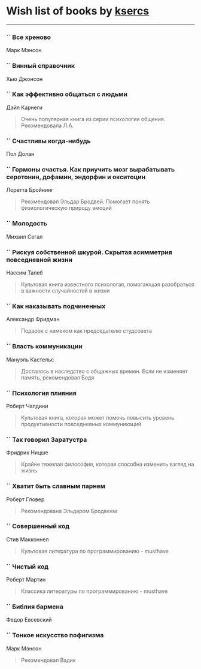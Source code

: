 # Wish list of books by [ksercs](https://plus.google.com/u/0/113010305809091482859/)
---

### `` Все хреново
Марк Мэнсон

### `` Винный справочник
Хью Джонсон

### `` Как эффективно общаться с людьми
Дэйл Карнеги
> Очень популярная книга из серии психологии общения. Рекомендовала Л.А.

### `` Счастливы когда-нибудь
Пол Долан

### `` Гормоны счастья. Как приучить мозг вырабатывать серотонин, дофамин, эндорфин и окситоцин
Лоретта Бройнинг
> Рекомендовал Эльдар Бродвей. Помогает понять физиологическую природу эмоций

### `` Молодость
Михаил Сегал

### `` Рискуя собственной шкурой. Скрытая асимметрия повседневной жизни
Нассим Талеб
> Культовая книга известного психологая, помогающая разобраться в важности случайностей в жизни

### `` Как наказывать подчиненных
Александр Фридман
> Подарок с намеком как председателю студсовета

### `` Власть коммуникации
Мануэль Кастельс
> Досталось в наследство с общажных времен. Если не изменяет память, рекомендовал Бодя

### `` Психология плияния
Роберт Чалдини
> Культовая книга, которая может помочь повысить уровень продуктивности повседневных коммуникаций

### `` Так говорил Заратустра
Фридрих Ницше
> Крайне тяжелая философия, которая способна изменить взгляд на жизнь

### `` Хватит быть славным парнем
Роберт Гловер
> Рекомендована Эльдаром Бродвеем

### `` Совершенный код
Стив Макконнел
> Культовая литература по программированию - musthave

### `` Чистый код
Роберт Мартин
> Классика литературы по программированию - musthave

### `` Библия бармена
Федор Евсевский

### `` Тонкое искусство пофигизма
Марк Мэнсон
> Рекомендовал Вадик

